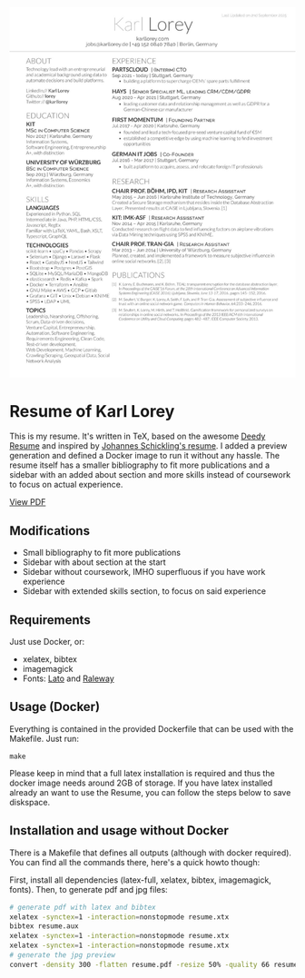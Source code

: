 ![Resume preview](https://github.com/lorey/resume/raw/main/resume.jpg)

# Resume of Karl Lorey

This is my resume. 
It's written in TeX, based on the awesome [Deedy Resume](https://github.com/deedy/Deedy-Resume) 
and inspired by [Johannes Schickling's resume](https://github.com/schickling/resume).
I added a preview generation and defined a Docker image to run it without any hassle.
The resume itself has a smaller bibliography to fit more publications
and a sidebar with an added about section 
and  more skills instead of coursework
to focus on actual experience.

[View PDF](https://github.com/lorey/resume/raw/main/resume.pdf)

## Modifications
* Small bibliography to fit more publications
* Sidebar with about section at the start
* Sidebar without coursework, IMHO superfluous if you have work experience
* Sidebar with extended skills section, to focus on said experience

## Requirements
Just use Docker, or:
* xelatex, bibtex
* imagemagick
* Fonts: [Lato](https://fonts.google.com/specimen/Lato) and [Raleway](https://fonts.google.com/specimen/Raleway)

## Usage (Docker)
Everything is contained in the provided Dockerfile that can be used with the Makefile.
Just run:

```
make
```

Please keep in mind that a full latex installation is required
and thus the docker image needs around 2GB of storage.
If you have latex installed already an want to use the Resume, 
you can follow the steps below to save diskspace.

## Installation and usage without Docker
There is a Makefile that defines all outputs (although with docker required).
You can find all the commands there, here's a quick howto though:

First, install all dependencies (latex-full, xelatex, bibtex, imagemagick, fonts).
Then, to generate pdf and jpg files:

```bash
# generate pdf with latex and bibtex
xelatex -synctex=1 -interaction=nonstopmode resume.xtx
bibtex resume.aux
xelatex -synctex=1 -interaction=nonstopmode resume.xtx
xelatex -synctex=1 -interaction=nonstopmode resume.xtx
# generate the jpg preview
convert -density 300 -flatten resume.pdf -resize 50% -quality 66 resume.jpg
```
